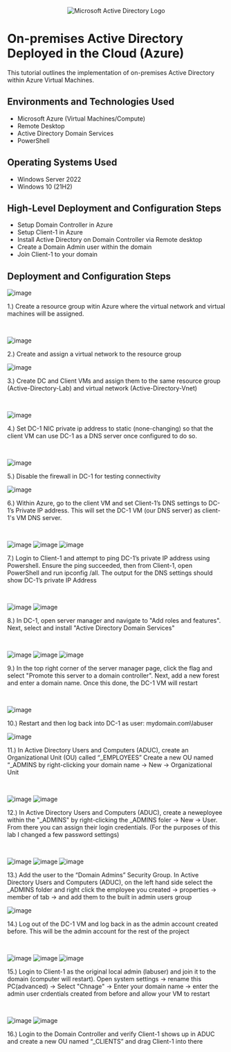 <p align="center">
<img src="https://i.imgur.com/pU5A58S.png" alt="Microsoft Active Directory Logo"/>
</p>

<h1>On-premises Active Directory Deployed in the Cloud (Azure)</h1>
This tutorial outlines the implementation of on-premises Active Directory within Azure Virtual Machines.<br />



<h2>Environments and Technologies Used</h2>

- Microsoft Azure (Virtual Machines/Compute)
- Remote Desktop
- Active Directory Domain Services
- PowerShell

<h2>Operating Systems Used </h2>

- Windows Server 2022
- Windows 10 (21H2)

<h2>High-Level Deployment and Configuration Steps</h2>

- Setup Domain Controller in Azure
- Setup Client-1 in Azure
- Install Active Directory on Domain Controller via Remote desktop
- Create a Domain Admin user within the domain
- Join Client-1 to your domain 
<h2>Deployment and Configuration Steps</h2>

<p>
  
![image](https://github.com/user-attachments/assets/7883b64b-c2ec-462b-9abb-3e97ead1297f)

</p>
<p>
1.) Create a resource group witin Azure where the virtual network and virtual machines will be assigned.
</p>
<br />

<p>
  
![image](https://github.com/user-attachments/assets/dc527945-d37e-404b-b76a-6ae6af922c16)

</p>
<p>
2.) Create and assign a virtual network to the resource group
<br />

<p>
  
![image](https://github.com/user-attachments/assets/dcc6ad07-af3c-417a-93e4-9971ea652bf5)

</p>
<p>
3.) Create DC and Client VMs and assign them to the same resource group (Active-Directory-Lab) and virtual network (Active-Directory-Vnet)
</p>
<br />

![image](https://github.com/user-attachments/assets/ab5a8563-b52f-4528-882c-bc1924c08dc7)


</p>
<p>
4.) Set DC-1 NIC private ip address to static (none-changing) so that the client VM can use DC-1 as a DNS server once configured to do so.
</p>
<br />

<p>
  
![image](https://github.com/user-attachments/assets/17e34535-faa5-40e0-8e7b-43b7a0edf25e)

</p>
<p>
5.) Disable the firewall in DC-1 for testing connectivity
<br />

<p>
  
![image](https://github.com/user-attachments/assets/baf96cd7-bf80-47ee-b2fe-71feca667aae)


</p>
<p>
6.) Within Azure, go to the client VM and set Client-1’s DNS settings to DC-1’s Private IP address. This will set the DC-1 VM (our DNS server) as client-1's VM DNS server.
</p>
<br />

<p>
  
![image](https://github.com/user-attachments/assets/e8e2f4b0-f661-4631-babd-c0a2eecdea6e) ![image](https://github.com/user-attachments/assets/f55d2a0f-8b3e-4738-9c55-2117122b9885) ![image](https://github.com/user-attachments/assets/a6072010-d890-487f-9d34-ac89d2fcc4e2)



</p>
<p>
7.) Login to Client-1 and attempt to ping DC-1’s private IP address using Powershell. Ensure the ping succeeded, then from Client-1, open PowerShell and run ipconfig /all. The output for the DNS settings should show DC-1’s private IP Address
</p>
<br />

<p>
  
![image](https://github.com/user-attachments/assets/c0004b03-75fd-4e1c-bbee-22091c04b631) ![image](https://github.com/user-attachments/assets/f15b6596-1be8-402d-b992-f9a6dfe9ff45)


</p>
<p>
8.) In DC-1, open server manager and navigate to "Add roles and features". Next, select and install "Active Directory Domain Services"
</p>
<br />

<p>
  
![image](https://github.com/user-attachments/assets/59307d88-a108-4215-b967-b77874875df0) ![image](https://github.com/user-attachments/assets/68e9cc84-1c6c-48aa-8fdf-a7d34040af09) ![image](https://github.com/user-attachments/assets/843aa33d-c4ae-43e2-b035-98971a242431)



</p>
<p>
9.) In the top right corner of the server manager page, click the flag and select "Promote this server to a domain controller".  Next, add a new forest and enter a domain name. Once this done, the DC-1 VM will restart
</p>
<br />

<p>
  
![image](https://github.com/user-attachments/assets/342df4a2-ab8a-4b52-88f2-1d728411f868)

</p>
<p>
10.) Restart and then log back into DC-1 as user: mydomain.com\labuser
<br />

<p>

![image](https://github.com/user-attachments/assets/d6a879a1-325d-483e-98d6-b00effd6235b)

</p>
<p>
11.) In Active Directory Users and Computers (ADUC), create an Organizational Unit (OU) called “_EMPLOYEES”
Create a new OU named “_ADMINS by right-clicking your domain name -> New -> Organizational Unit
</p>
<br />

<p>

  ![image](https://github.com/user-attachments/assets/e47903dd-c5ca-4943-8913-464f5b6efb7e) ![image](https://github.com/user-attachments/assets/5b0e32f4-d2f1-4fd6-9429-45d1fc13dc34)


</p>
<p>
12.) In Active Directory Users and Computers (ADUC), create a neweployee  within the "_ADMINS" by right-clicking the _ADMINS foler -> New -> User. From there you can assign their login credentials. (For the purposes of this lab I changed a few password settings)
</p>
<br />

<p>
  
![image](https://github.com/user-attachments/assets/2d613f39-48e4-45d9-941f-46ebbb809a33) ![image](https://github.com/user-attachments/assets/4d1b3df4-631f-4bcf-bc91-56a60594a95a) ![image](https://github.com/user-attachments/assets/ff5f5003-6181-4017-8948-905c7d34028f)



</p>
<p>
13.) Add the user to the “Domain Admins” Security Group. In Active Directory Users and Computers (ADUC), on the left hand side select the _ADMINS folder and right click the employee you created -> properties -> member of tab -> and add them to the built in admin users group
<br />

<p>
  
![image](https://github.com/user-attachments/assets/3dec2632-bc4d-445f-8fa9-b5eb50bdbb9f)

</p>
<p>
14.) Log out of the DC-1 VM and log back in as the admin account created before. This will be the admin account for the rest of the project
</p>
<br />

<p>
  
![image](https://github.com/user-attachments/assets/40134927-fca5-4f58-8c72-b83521a258ea)
 ![image](https://github.com/user-attachments/assets/06330dfd-8419-450f-991e-3a327f304382) ![image](https://github.com/user-attachments/assets/06d58d78-edd5-42bc-81fd-c6dce0865163)


</p>
<p>
15.) Login to Client-1 as the original local admin (labuser) and join it to the domain (computer will restart). Open system settings -> rename this PC(advanced) -> Select "Chnage" -> Enter your domain name -> enter the admin user crdentials created from before and allow your VM to restart
</p>
<br />

<p>
  
![image](https://github.com/user-attachments/assets/1d0719a7-dcad-4df2-92b6-48e364153865) ![image](https://github.com/user-attachments/assets/917975cc-9ee7-4cea-8222-f2608e5b91a2)


</p>
<p>
16.) Login to the Domain Controller and verify Client-1 shows up in ADUC and create a new OU named “_CLIENTS” and drag Client-1 into there
</p>
<br />

